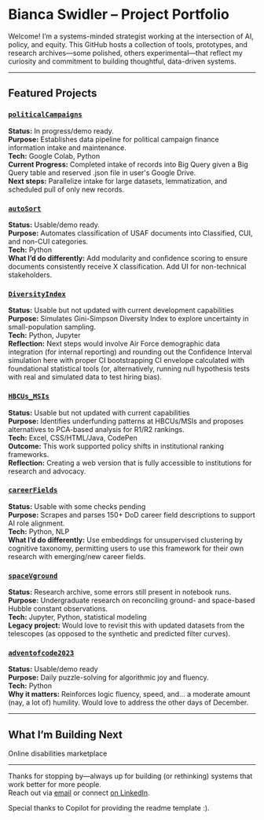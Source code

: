 # Bianca Swidler – Project Portfolio

Welcome! I’m a systems-minded strategist working at the intersection of AI, policy, and equity. This GitHub hosts a collection of tools, prototypes, and research archives—some polished, others experimental—that reflect my curiosity and commitment to building thoughtful, data-driven systems.

---

## Featured Projects

### [`politicalCampaigns`](https://github.com/bsloanes/politicalCampaigns)  
**Status:** In progress/demo ready.  
**Purpose:** Establishes data pipeline for political campaign finance information intake and maintenance.  
**Tech:** Google Colab, Python  
**Current Progress:** Completed intake of records into Big Query given a Big Query table and reserved .json file in user's Google Drive.   
**Next steps:** Parallelize intake for large datasets, lemmatization, and scheduled pull of only new records.   

### [`autoSort`](https://github.com/bsloanes/autoSort)
**Status:** Usable/demo ready.  
**Purpose:** Automates classification of USAF documents into Classified, CUI, and non-CUI categories.    
**Tech:** Python  
**What I’d do differently:** Add modularity and confidence scoring to ensure documents consistently receive X classification. Add UI for non-technical stakeholders.

### [`DiversityIndex`](https://github.com/bsloanes/DiversityIndex)
**Status:** Usable but not updated with current development capabilities   
**Purpose:** Simulates Gini-Simpson Diversity Index to explore uncertainty in small-population sampling.    
**Tech:** Python, Jupyter    
**Reflection:** Next steps would involve Air Force demographic data integration (for internal reporting) and rounding out the Confidence Interval simulation here with proper CI bootstrapping CI envelope calculated with foundational statistical tools (or, alternatively, running null hypothesis tests with real and simulated data to test hiring bias).  

### [`HBCUs_MSIs`](https://github.com/bsloanes/HBCUs_MSIs)
**Status:** Usable but not updated with current capabilities  
**Purpose:** Identifies underfunding patterns at HBCUs/MSIs and proposes alternatives to PCA-based analysis for R1/R2 rankings.    
**Tech:** Excel, CSS/HTML/Java, CodePen    
**Outcome:** This work supported policy shifts in institutional ranking frameworks.    
**Reflection:** Creating a web version that is fully accessible to institutions for research and advocacy.  

### [`careerFields`](https://github.com/bsloanes/careerFields)
**Status:** Usable with some checks pending  
**Purpose:** Scrapes and parses 150+ DoD career field descriptions to support AI role alignment.    
**Tech:** Python, NLP    
**What I’d do differently:** Use embeddings for unsupervised clustering by cognitive taxonomy, permitting users to use this framework for their own research with emerging/new career fields.  

### [`spaceVground`](https://github.com/bsloanes/spaceVground)
**Status:** Research archive, some errors still present in notebook runs.  
**Purpose:** Undergraduate research on reconciling ground- and space-based Hubble constant observations.    
**Tech:** Jupyter, Python, statistical modeling    
**Legacy project:** Would love to revisit this with updated datasets from the telescopes (as opposed to the synthetic and predicted filter curves).  

### [`adventofcode2023`](https://github.com/bsloanes/adventofcode2023)
**Status:** Usable/demo ready   
**Purpose:** Daily puzzle-solving for algorithmic joy and fluency.    
**Tech:** Python     
**Why it matters:** Reinforces logic fluency, speed, and… a moderate amount (nay, a lot of) humility. Would love to address the other days of December.  

---

## What I’m Building Next
Online disabilities marketplace

---

Thanks for stopping by—always up for building (or rethinking) systems that work better for more people.  
Reach out via [email](mailto:bsloanes@outlook.com) or connect [on LinkedIn](https://www.linkedin.com/in/bianca-swidler-232b1b162/).

Special thanks to Copilot for providing the readme template :).

